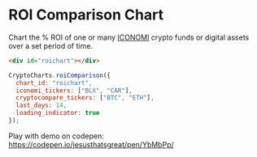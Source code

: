 # ROI Comparison Chart
Chart the % ROI of one or many [ICONOMI](https://www.iconomi.com/crypto-funds?ref=WJVwG) crypto funds or digital assets over a set period of time.

<div id="roichart" class="box">
</div>
<script>
CryptoCharts.roiComparison({
  chart_id: "roichart",
  iconomi_tickers: ["BLX", "CAR"],
  cryptocompare_tickers: ["BTC", "ETH"],
  last_days: 14,
  loading_indicator: true
});
</script>

```html
<div id="roichart"></div>
```
```js
CryptoCharts.roiComparison({
  chart_id: "roichart",
  iconomi_tickers: ["BLX", "CAR"],
  cryptocompare_tickers: ["BTC", "ETH"],
  last_days: 14,
  loading_indicator: true
});
```

Play with demo on codepen: https://codepen.io/jesusthatsgreat/pen/YbMbPp/

